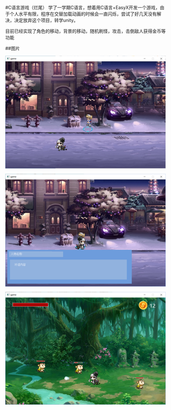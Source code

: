 #C语言游戏（烂尾）
学了一学期C语言，想着用C语言+EasyX开发一个游戏，由于个人水平有限，程序在交替加载动画的时候会一直闪烁，尝试了好几天没有解决，决定放弃这个项目，转学unity。

目前已经实现了角色的移动，背景的移动，随机刷怪，攻击，击倒敌人获得金币等功能

##图片

![image](https://github.com/wangzmgit/game-c/blob/master/images/Screenshot/town_1.png)

![image](https://github.com/wangzmgit/game-c/blob/master/images/Screenshot/town_2.png)

![image](https://github.com/wangzmgit/game-c/blob/master/images/Screenshot/forest.png)
